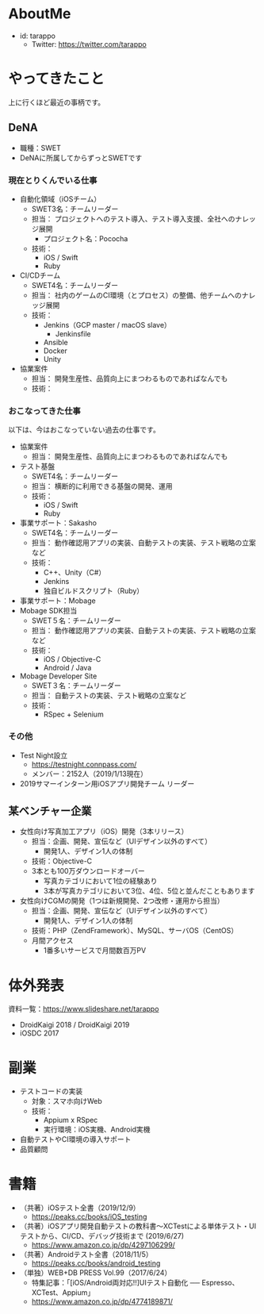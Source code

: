 # AboutMe
 - id: tarappo
   - Twitter: https://twitter.com/tarappo

# やってきたこと
上に行くほど最近の事柄です。

## DeNA
- 職種：SWET
 - DeNAに所属してからずっとSWETです

### 現在とりくんでいる仕事
- 自動化領域（iOSチーム）
   - SWET3名：チームリーダー
   - 担当： プロジェクトへのテスト導入、テスト導入支援、全社へのナレッジ展開
      - プロジェクト名：Pococha
   - 技術：
      - iOS / Swift
      - Ruby
- CI/CDチーム
   - SWET4名：チームリーダー
   - 担当： 社内のゲームのCI環境（とプロセス）の整備、他チームへのナレッジ展開
   - 技術：
      - Jenkins（GCP master / macOS slave）
         - Jenkinsfile
      - Ansible
      - Docker
      - Unity
- 協業案件
   - 担当： 開発生産性、品質向上にまつわるものであればなんでも
   - 技術：

### おこなってきた仕事
以下は、今はおこなっていない過去の仕事です。

- 協業案件
   - 担当： 開発生産性、品質向上にまつわるものであればなんでも
- テスト基盤
   - SWET4名：チームリーダー
   - 担当： 横断的に利用できる基盤の開発、運用
   - 技術：
       - iOS / Swift
       - Ruby
- 事業サポート：Sakasho
   - SWET4名：チームリーダー
   - 担当： 動作確認用アプリの実装、自動テストの実装、テスト戦略の立案など
   - 技術：
      - C++、Unity（C#）
      - Jenkins
      - 独自ビルドスクリプト（Ruby）
- 事業サポート：Mobage
 - Mobage SDK担当
   - SWET５名：チームリーダー
   - 担当： 動作確認用アプリの実装、自動テストの実装、テスト戦略の立案など
   - 技術：
      - iOS / Objective-C
      - Android / Java
 - Mobage Developer Site
   - SWET３名：チームリーダー
   - 担当： 自動テストの実装、テスト戦略の立案など
   - 技術： 
       - RSpec + Selenium


### その他
- Test Night設立
   - https://testnight.connpass.com/
   - メンバー：2152人（2019/1/13現在）
- 2019サマーインターン用iOSアプリ開発チーム リーダー


## 某ベンチャー企業
- 女性向け写真加工アプリ（iOS）開発（3本リリース）
  - 担当：企画、開発、宣伝など（UIデザイン以外のすべて）
    - 開発1人、デザイン1人の体制
  - 技術：Objective-C
  - 3本とも100万ダウンロードオーバー
    - 写真カテゴリにおいて1位の経験あり
    - 3本が写真カテゴリにおいて3位、4位、5位と並んだこともあります
- 女性向けCGMの開発（1つは新規開発、2つ改修・運用から担当）
  - 担当：企画、開発、宣伝など（UIデザイン以外のすべて）
    - 開発1人、デザイン1人の体制
  - 技術：PHP（ZendFramework）、MySQL、サーバOS（CentOS）
  - 月間アクセス
    - 1番多いサービスで月間数百万PV

# 体外発表
資料一覧：https://www.slideshare.net/tarappo

- DroidKaigi 2018 / DroidKaigi 2019
- iOSDC 2017

# 副業
 - テストコードの実装
   - 対象：スマホ向けWeb
   - 技術：
     - Appium x RSpec
     - 実行環境：iOS実機、Android実機
 - 自動テストやCI環境の導入サポート
 - 品質顧問

# 書籍
- （共著）iOSテスト全書（2019/12/9）
    - https://peaks.cc/books/iOS_testing
- （共著）iOSアプリ開発自動テストの教科書〜XCTestによる単体テスト・UIテストから、CI/CD、デバッグ技術まで (2019/6/27)
    - https://www.amazon.co.jp/dp/4297106299/
- （共著）Androidテスト全書（2018/11/5）
    - https://peaks.cc/books/android_testing
- （単独）WEB+DB PRESS Vol.99（2017/6/24）
    - 特集記事：「[iOS/Android両対応!!]UIテスト自動化 ── Espresso、XCTest、Appium」
    - https://www.amazon.co.jp/dp/4774189871/

